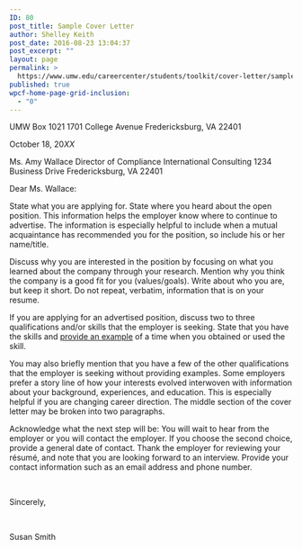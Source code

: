 ```yaml
---
ID: 80
post_title: Sample Cover Letter
author: Shelley Keith
post_date: 2016-08-23 13:04:37
post_excerpt: ""
layout: page
permalink: >
  https://www.umw.edu/careercenter/students/toolkit/cover-letter/sample-cover-letter/
published: true
wpcf-home-page-grid-inclusion:
  - "0"
---
```

UMW Box 1021
1701 College Avenue
Fredericksburg, VA 22401

October 18, 20<em>XX</em>

Ms. Amy Wallace
Director of Compliance
International Consulting
1234 Business Drive
Fredericksburg, VA 22401

Dear Ms. Wallace:

State what you are applying for. State where you heard about the open position. This information helps the employer know where to continue to advertise. The information is especially helpful to include when a mutual acquaintance has recommended you for the position, so include his or her name/title.

Discuss why you are interested in the position by focusing on what you learned about the company through your research. Mention why you think the company is a good fit for you (values/goals). Write about who you are, but keep it short. Do not repeat, verbatim, information that is on your resume.

If you are applying for an advertised position, discuss two to three qualifications and/or skills that the employer is seeking. State that you have the skills and <u>provide an example</u> of a time when you obtained or used the skill.

You may also briefly mention that you have a few of the other qualifications that the employer is seeking without providing examples. Some employers prefer a story line of how your interests evolved interwoven with information about your background, experiences, and education. This is especially helpful if you are changing career direction. The middle section of the cover letter may be broken into two paragraphs.

Acknowledge what the next step will be: You will wait to hear from the employer or you will contact the employer. If you choose the second choice, provide a general date of contact. Thank the employer for reviewing your résumé, and note that you are looking forward to an interview. Provide your contact information such as an email address and phone number.

&nbsp;

Sincerely,

&nbsp;

Susan Smith
